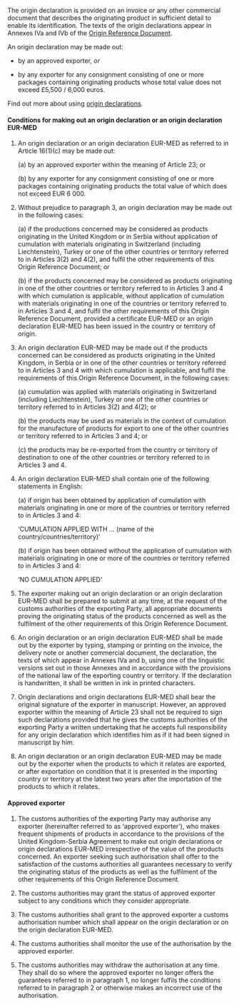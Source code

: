 The origin declaration is provided on an invoice or any other commercial document that describes the originating product in sufficient detail to enable its identification. The texts of the origin declarations appear in Annexes IVa and IVb of the [Origin Reference Document]({ord_url}).

An origin declaration may be made out:

- by an approved exporter, _or_

- by any exporter for any consignment consisting of one or more packages containing originating products whose total value does not exceed £5,500 / 6,000 euros.

Find out more about using [origin declarations](https://www.gov.uk/guidance/get-proof-of-origin-for-your-goods#origin-declaration).

#### Conditions for making out an origin declaration or an origin declaration EUR-MED

1. An origin declaration or an origin declaration EUR-MED as referred to in Article 16(1)(c) may be made out:

    (a) by an approved exporter within the meaning of Article 23; or

    (b) by any exporter for any consignment consisting of one or more packages containing originating products the total value of which does not exceed EUR 6 000.

2. Without prejudice to paragraph 3, an origin declaration may be made out in the following cases:

    (a) if the productions concerned may be considered as products originating in the United Kingdom or in Serbia without application of cumulation with materials originating in Switzerland (including Liechtenstein), Turkey or one of the other countries or territory referred to in Articles 3(2) and 4(2), and fulfil the other requirements of this Origin Reference Document; or 

    (b) if the products concerned may be considered as products originating in one of the other countries or territory referred to in Articles 3 and 4 with which cumulation is applicable, without application of cumulation with materials originating in one of the countries or territory referred to in Articles 3 and 4, and fulfil the other requirements of this Origin Reference Document, provided a certificate EUR-MED or an origin declaration EUR-MED has been issued in the country or territory of origin.
 
3. An origin declaration EUR-MED may be made out if the products concerned can be considered as products originating in the United Kingdom, in Serbia or in one of the other countries or territory referred to in Articles 3 and 4 with which cumulation is applicable, and fulfil the requirements of this Origin Reference Document, in the following cases:

    (a) cumulation was applied with materials originating in Switzerland (including Liechtenstein), Turkey or one of the other countries or territory referred to in Articles 3(2) and 4(2); or 

    (b) the products may be used as materials in the context of cumulation for the manufacture of products for export to one of the other countries or territory referred to in Articles 3 and 4; or

    (c) the products may be re-exported from the country or territory of destination to one of the other countries or territory referred to in Articles 3 and 4.

4. An origin declaration EUR-MED shall contain one of the following statements in English:

    (a) if origin has been obtained by application of cumulation with materials originating in one or more of the countries or territory referred to in Articles 3 and 4:

    ‘CUMULATION APPLIED WITH …  (name of the country/countries/territory)’

    (b) if origin has been obtained without the application of cumulation with materials originating in one or more of the countries or territory referred to in Articles 3 and 4:

    ‘NO CUMULATION APPLIED’

5. The exporter making out an origin declaration or an origin declaration EUR-MED shall be prepared to submit at any time, at the request of the customs authorities of the exporting Party, all appropriate documents proving the originating status of the products concerned as well as the fulfilment of the other requirements of this Origin Reference Document.

6. An origin declaration or an origin declaration EUR-MED shall be made out by the exporter by typing, stamping or printing on the invoice, the delivery note or another commercial document, the declaration, the texts of which appear in Annexes IVa and b, using one of the linguistic versions set out in those Annexes and in accordance with the provisions of the national law of the exporting country or territory. If the declaration is handwritten, it shall be written in ink in printed characters.

7. Origin declarations and origin declarations EUR-MED shall bear the original signature of the exporter in manuscript. However, an approved exporter within the meaning of Article 23 shall not be required to sign such declarations provided that he gives the customs authorities of the exporting Party a written undertaking that he accepts full responsibility for any origin declaration which identifies him as if it had been signed in manuscript by him.

8. An origin declaration or an origin declaration EUR-MED may be made out by the exporter when the products to which it relates are exported, or after exportation on condition that it is presented in the importing country or territory at the latest two years after the importation of the products to which it relates.

#### Approved exporter

1. The customs authorities of the exporting Party may authorise any exporter (hereinafter referred to as ‘approved exporter’), who makes frequent shipments of products in accordance to the provisions of the United Kingdom-Serbia Agreement to make out origin declarations or origin declarations EUR-MED irrespective of the value of the products concerned. An exporter seeking such authorisation shall offer to the satisfaction of the customs authorities all guarantees necessary to verify the originating status of the products as well as the fulfilment of the other requirements of this Origin Reference Document.

2. The customs authorities may grant the status of approved exporter subject to any conditions which they consider appropriate.

3. The customs authorities shall grant to the approved exporter a customs authorisation number which shall appear on the origin declaration or on the origin declaration EUR-MED.

4. The customs authorities shall monitor the use of the authorisation by the approved exporter.

5. The customs authorities may withdraw the authorisation at any time. They shall do so where the approved exporter no longer offers the guarantees referred to in paragraph 1, no longer fulfils the conditions referred to in paragraph 2 or otherwise makes an incorrect use of the authorisation.
